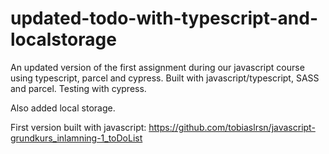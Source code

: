 # updated-todo-with-typescript-and-localstorage

An updated version of the first assignment during our javascript course using typescript, parcel and cypress.
Built with javascript/typescript, SASS and parcel.
Testing with cypress.

Also added local storage.

First version built with javascript: https://github.com/tobiaslrsn/javascript-grundkurs_inlamning-1_toDoList
